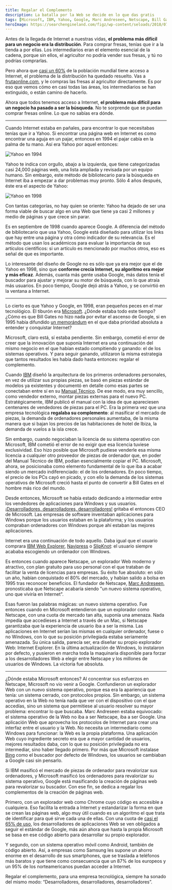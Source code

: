 ```yaml
---
title: Regalar el Complemento
description: La batalla por la Web se decide en lo que das gratis
tags: [Microsoft, IBM, Yahoo, Google, Marc Andreseen, Netscape, Bill Gates]
heroImage: https://searchengineland.com/figz/wp-content/seloads/2018/07/google-building-logo-shutterstock_559400386.jpg
---
```


Antes de la llegada de Internet a nuestras vidas, **el problema más difícil para un negocio era la distribución**. Para comprar fresas, tenías que ir a la tienda a por ellas. Los intermediarios eran el elemento esencial de la cadena, porque sin ellos, el agricultor no podría vender sus fresas, y tú no podrías comprarlas.

Pero ahora que [casi un 60%](https://internetworldstats.com/stats.htm) de la población mundial tiene acceso a Internet, el problema de la distribución ha quedado resuelto. Vas a [frutaonline.com](http://www.frutaonline.com/p/105/fresas-caja), y le compras las fresas al agricultor directamente. Es por eso que vemos cómo en casi todas las áreas, los intermediarios se han extinguido, o están camino de hacerlo.

Ahora que todos tenemos acceso a Internet, **el problema más difícil para un negocio ha pasado a ser la búsqueda**. No te sorprende que se puedan comprar fresas online. Lo que no sabías era dónde.

---

Cuando Internet estaba en pañales, para encontrar lo que necesitabas tenías que ir a Yahoo. Si encontrar una página web en Internet es como encontrar una aguja en un pajar, entonces en 1994 el pajar cabía en la palma de tu mano. Así era Yahoo por aquel entonces:

![Yahoo en 1994](https://www.webdesignmuseum.org/uploaded/timeline/yahoo/yahoo-1994.png "Yahoo en 1994")

Yahoo te indica con orgullo, abajo a la izquierda, que tiene categorizadas casi 24,000 páginas web, una lista ampliada y revisada por un equipo humano. Sin embargo, este método de bibliotecario para la búsqueda en Internet iba a empezar a dar problemas muy pronto. Sólo 4 años después, éste era el aspecto de Yahoo:

![Yahoo en 1998](https://www.versionmuseum.com/images/websites/yahoo-website/yahoo-website%5E1998%5Ehomepage.png "Yahoo en 1998")

Con tantas categorías, no hay quien se oriente: Yahoo ha dejado de ser una forma viable de buscar algo en una Web que tiene ya casi 2 millones y medio de páginas y que crece sin parar.

Es en septiembre de 1998 cuando aparece Google. A diferencia del método de bibliotecario que usa Yahoo, Google está diseñado para utilizar los links que hay entre una página y otra cómo indicador de su relevancia. Es el método que usan los académicos para evaluar la importancia de sus artículos científicos: si un artículo es mencionado por muchos otros, eso es señal de que es importante.

Lo interesante del diseño de Google no es sólo que ya era mejor que el de Yahoo en 1998, sino que **conforme crecía Internet, su algoritmo era mejor y más eficaz**. Además, cuanta más gente usaba Google, más datos tenía el buscador para ajustar y mejorar su motor de búsqueda, con lo que atraía más usuarios. En poco tiempo, Google dejó atrás a Yahoo, y se convirtió en la ventana a Internet.

---

Lo cierto es que Yahoo y Google, en 1998, eran pequeños peces en el mar tecnológico. El tiburón era [Microsoft](https://es.wikipedia.org/wiki/Microsoft). ¿Dónde estaba todo este tiempo? ¿Cómo es que Bill Gates no hizo nada por evitar el ascenso de Google, si en 1995 había difundido [un memorándum](https://www.wired.com/2010/05/0526bill-gates-internet-memo/) en el que daba prioridad absoluta a entender y conquistar Internet?

Microsoft, claro está, sí estaba pendiente. Sin embargo, cometió el error de creer que la innovación que suponía Internet era una continuación del mismo negocio en el que habían estado compitiendo y ganando: el de los sistemas operativos. Y para seguir ganando, utilizaron la misma estrategia que tantos resultados les había dado hasta entonces: regalar el complemento.

Cuando [IBM](https://es.wikipedia.org/wiki/IBM) diseñó la arquitectura de los primeros ordenadores personales, en vez de utilizar sus propias piezas, se basó en piezas estándar de modelos ya existentes y documentó en detalle como esas partes se conectaban entre sí en su [Manual Técnico](https://www.manualslib.com/manual/840700/Ibm-5150.html). De ese modo, era muy sencillo, como vendedor externo, montar piezas externas para el nuevo PC. Estratégicamente, IBM publicó el manual con la idea de que apareciesen centenares de vendedores de piezas para el PC. Era la primera vez que una empresa tecnológica **regalaba su complemento**: al masificar el mercado de piezas, la demanda de ordenadores personales aumentaba, de la misma manera que si bajan los precios de las habitaciones de hotel de Ibiza, la demanda de vuelos a la isla crece.

Sin embargo, cuando negociaban la licencia de su sistema operativo con Microsoft, IBM cometió el error de no exigir que esa licencia tuviese exclusividad. Eso hizo posible que Microsoft pudiese venderle esa misma licencia a cualquier otro proveedor de piezas de ordenador que, en poder del Manual Técnico de IBM, podían esencialmente copiar el PC. Microsoft, ahora, se posicionaba como elemento fundamental de lo que iba a acabar siendo un mercado indiferenciado: el de los ordenadores. En poco tiempo, el precio de los PCs cayó en picado, y con ello la demanda de los sistemas operativos de Microsoft creció hasta el punto de convertir a Bill Gates en el hombre más rico del mundo.

Desde entonces, Microsoft se había estado dedicando a intermediar entre los vendedores de aplicaciones para Windows y sus usuarios. [¡Desarrolladores, desarrolladores, desarrolladores!](https://www.youtube.com/watch?v=Vhh_GeBPOhs) gritaba el entonces CEO de Microsoft. Las empresas de software inventaban aplicaciones para Windows porque los usuarios estaban en la plataforma; y los usuarios compraban ordenadores con Windows porque ahí estaban las mejores aplicaciones.

Internet era una continuación de todo aquello. Daba igual que el usuario comprara [IBM Web Explorer](https://en.wikipedia.org/wiki/IBM_Web_Explorer), [Navipress](https://en.wikipedia.org/wiki/Navipress) o [SlipKnot](<https://en.wikipedia.org/wiki/SlipKnot_(web_browser)>): el usuario siempre acababa escogiendo un ordenador con Windows.

Es entonces cuando aparece Netscape, un explorador Web moderno y atractivo, con plan gratuito para uso personal con el que trataban de facilitar la venta de licencias para empresas. Su éxito fue absoluto: en sólo un año, habían conquistado el 80% del mercado, y habían salido a bolsa en 1995 tras reconocer beneficios. El fundador de Netscape, [Marc Andreseen](https://en.wikipedia.org/wiki/Marc_Andreessen), pronosticaba que Netscape acabaría siendo "un nuevo sistema operativo, uno que viviría en Internet".

Esas fueron las palabras mágicas: un nuevo sistema operativo. Fue entonces cuando en Microsoft entendieron que un explorador como Netscape, con una cuota de mercado tan alta, suponía una amenaza. Nada impedía que accedieses a Internet a través de un Mac, si Netscape garantizaba que la experiencia de usuario iba a ser la misma. Las aplicaciones en Internet serían las mismas en cualquier ordenador, fuese o no Windows, con lo que su posición privilegiada estaba seriamente amenazada. Su única salida, parecía ser, era diseñar su propio explorador Web: Internet Explorer. En la última actualización de Windows, lo instalaron por defecto, y pusieron en marcha toda la maquinaria disponible para forzar a los desarrolladores Web a elegir entre Netscape y los millones de usuarios de Windows. La victoria fue absoluta.

---

¿Dónde estaba Microsoft entonces? Al concentrar sus esfuerzos en Netscape, Microsoft no vio venir a Google. Confundieron un explorador Web con un nuevo sistema operativo, porque esa era la apariencia que tenía: un sistema cerrado, con protocolos propios. Sin embargo, un sistema operativo en la Web no tenía nada que ver con el dispositivo con el que accedías, sino un sistema que permitiese al usuario resolver su mayor problema: encontrar lo que buscaba. Marc Andreseen estaba equivocado: el sistema operativo de la Web no iba a ser Netscape, iba a ser Google. Una aplicación Web que aprovecha los protocolos de Internet para crear una interfaz entre el usuario y la Web. No necesita un intermediario como Windows para funcionar: la Web es la propia plataforma. Una aplicación Web cuyo ingrediente secreto era que a mayor cantidad de usuarios, mejores resultados daba, con lo que su posición privilegiada no era intermediar, sino haber llegado primero. Por más que Microsoft instalase [Bing](https://www.bing.com/) como el buscador por defecto de Windows, los usuarios se cambiaban a Google casi sin pensarlo.

Si IBM masificó el mercado de piezas de ordenador para revalorizar sus ordenadores, y Microsoft masificó los ordenadores para revalorizar su sistema operativo, Google está masificando la creación de páginas web para revalorizar su buscador. Con ese fin, se dedica a regalar los complementos de la creación de páginas web.

Primero, con un explorador web como Chrome cuyo código es accesible a cualquiera. Eso facilita la entrada a Internet y estandarizar la forma en que se crean las páginas web, algo muy útil cuando es un algoritmo el que trata de identificar para qué sirve cada una de ellas. Con una cuota de [casi el 65% de uso](https://en.wikipedia.org/wiki/Usage_share_of_web_browsers), los desarrolladores de aplicaciones Web se ven obligados a seguir el estándar de Google, más aún ahora que hasta la propia Microsoft se basa en ese código abierto para desarrollar su propio explorador.

Y segundo, con un sistema operativo móvil como Android, también de código abierto. Así, a empresas como Samsung les supone un ahorro enorme en el desarrollo de sus smartphones, que se traslada a teléfonos más baratos y que tiene como consecuencia que un 87% de los europeos y un 95% de los norteamericanos puedan acceder a Internet.

Regalar el complemento, para una empresa tecnológica, siempre ha sonado del mismo modo: “Desarrolladores, desarrolladores, desarrolladores”.
